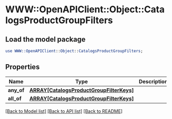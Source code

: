 # WWW::OpenAPIClient::Object::CatalogsProductGroupFilters

## Load the model package
```perl
use WWW::OpenAPIClient::Object::CatalogsProductGroupFilters;
```

## Properties
Name | Type | Description | Notes
------------ | ------------- | ------------- | -------------
**any_of** | [**ARRAY[CatalogsProductGroupFilterKeys]**](CatalogsProductGroupFilterKeys.md) |  | [optional] 
**all_of** | [**ARRAY[CatalogsProductGroupFilterKeys]**](CatalogsProductGroupFilterKeys.md) |  | [optional] 

[[Back to Model list]](../README.md#documentation-for-models) [[Back to API list]](../README.md#documentation-for-api-endpoints) [[Back to README]](../README.md)


